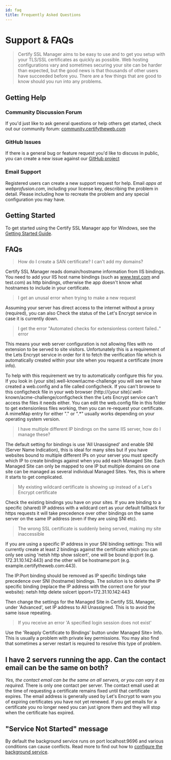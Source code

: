 ```yaml
---
id: faq
title: Frequently Asked Questions
---
```


# Support & FAQs

> Certify SSL Manager aims to be easy to use and to get you setup with your TLS/SSL certificates as quickly as possible. Web hosting configurations vary and sometimes securing your site can be harder than expected, but the good news is that thousands of other users have succeeded before you. There are a few things that are good to know should you run into any problems.


## Getting Help
### Community Discussion Forum
If you'd just like to ask general questions or help others get started, check out our community forum: <a href="https://community.certifytheweb.com" target="_blank">community.certifytheweb.com</a>

### GitHub Issues
If there is a general bug or feature request you'd like to discuss in public, you can create a new issue against our <a href="https://github.com/webprofusion/certify/issues" target="_blank">GitHub project</a>

### Email Support
Registered users can create a new support request for help. Email *apps at webprofusion.com*, including your license key, describing the problem in detail. Please including how to recreate the problem and any special configuration you may have.

## Getting Started

To get started using the Certify SSL Manager app for Windows, see the [Getting Started Guide](gettingstarted.md).

## FAQs
> How do I create a SAN certificate? I can't add my domains?

Certify SSL Manager reads domain/hostname information from IIS bindings. You need to add your IIS host name bindings (such as www.test.com and test.com) as http bindings, otherwise the app doesn't know what hostnames to include in your certificate.

> I get an unusal error when trying to make a new request

Assuming your server has direct access to the internet without a proxy (required), you can also Check the status of the Let's Encrypt service in case it is currently down.

> I get the error "Automated checks for extensionless content failed.." error

This means your web server configuration is not allowing files with no extension to be served to site visitors. Unfortunately this is a requirement of the Lets Encrypt service in order for it to fetch the verification file which is automatically created within your site when you request a certificate (more info).

To help with this requirement we try to automatically configure this for you. If you look in {your site}\.well-known\acme-challenge you will see we have created a web.config and a file called configcheck. If you can't browse to this configcheck file in your web browser (http://{your site}/.well-known/acme-challenge/configcheck then the Lets Encrypt service can't access the files it needs either. You can edit the web.config file in this folder to get extensionless files working, then you can re-request your certificate. A mimeMap entry for either "." or ".*" usually works depending on your operating system version.

> I have multiple different IP bindings on the same IIS server, how do I manage these?

The default setting for bindings is use 'All Unassigned' and enable SNI (Server Name Indication), this is ideal for many sites but if you have websites bound to multiple different IPs on your server you must specify which IP to create bindings against when you add each Managed Site. Each Managed Site can only be mapped to one IP but multiple domains on one site can be managed as several individual Managed Sites. Yes, this is where it starts to get complicated.

> My existing wildcard certificate is showing up instead of a Let's Encrypt certificate

Check the existing bindings you have on your sites. If you are binding to a specific (shared) IP address with a wildcard cert as your default fallback for https requests it will take precedence over other bindings on the same server on the same IP address (even if they are using SNI etc).

> The wrong SSL certificate is suddenly being served, making my site inaccessible

If you are using a specific IP address in your SNI binding settings:
This will currently create at least 2 bindings against the certificate which you can only see using 'netsh http show sslcert', one will be bound ip:port (e.g. 172.31.10.142:443) and the other will be hostname:port (e.g. example.certifytheweb.com:443).

The IP:Port binding should be removed as IP specific bindings take precedence over SNI (hostname) bindings. The solution is to delete the IP specific binding (replace the IP address with the correct one for your website):
netsh http delete sslcert ipport=172.31.10.142:443

Then change the settings for the Managed Site in Certify SSL Manager, under 'Advanced', set IP address to All Unassigned. This is to avoid the same issue repeating.

> If you receive an error 'A specified login session does not exist'

Use the 'Reapply Certificate to Bindings' button under Managed Site> Info. This is usually a problem with private key permissions. You may also find that sometimes a server restart is required to resolve this type of problem.

## I have 2 servers running the app.  Can the contact email can be the same on both?
*Yes, the contact email can be the same on all servers, or you can vary it as required.* There is only one contact per server. The contact email used at the time of requesting a certificate remains fixed until that certificate expires. The email address is generally used by Let's Encrypt to warn you of expiring certificates you have not yet renewed. If you get emails for a certificate you no longer need you can just ignore them and they will stop when the certificate has expired.


## "Service Not Started" message
By default the background service runs on port localhost:9696 and various conditions can cause conflicts. Read more to find out how to [configure the background service](backgroundservice.md).

